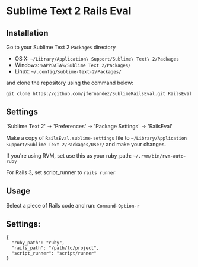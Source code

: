 Sublime Text 2 Rails Eval
=========================

Installation
------------

Go to your Sublime Text 2 `Packages` directory

 - OS X: `~/Library/Application\ Support/Sublime\ Text\ 2/Packages`
 - Windows: `%APPDATA%/Sublime Text 2/Packages/`
 - Linux: `~/.config/sublime-text-2/Packages/`

and clone the repository using the command below:

``` shell
git clone https://github.com/jfernandez/SublimeRailsEval.git RailsEval
```

Settings
--------

'Sublime Text 2' -> 'Preferences' -> 'Package Settings' -> 'RailsEval'

Make a copy of `RailsEval.sublime-settings` file to `~/Library/Application Support/Sublime Text 2/Packages/User/` and make your changes.

If you're using RVM, set use this as your ruby_path: `~/.rvm/bin/rvm-auto-ruby`

For Rails 3, set script_runner to `rails runner`


Usage
-----

Select a piece of Rails code and run: `Command-Option-r`


Settings:
---------

    {
      "ruby_path": "ruby",
      "rails_path": "/path/to/project",
      "script_runner": "script/runner"
    }